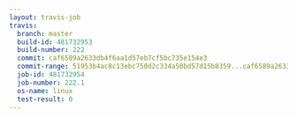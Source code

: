 ```yaml
---
layout: travis-job
travis:
  branch: master
  build-id: 481732953
  build-number: 222
  commit: caf6589a2633db4f6aa1d57eb7cf5bc735e154e3
  commit-range: 51953b4ac8c13ebc750d2c334a50bd57d15b8359...caf6589a2633db4f6aa1d57eb7cf5bc735e154e3
  job-id: 481732954
  job-number: 222.1
  os-name: linux
  test-result: 0
---
```

